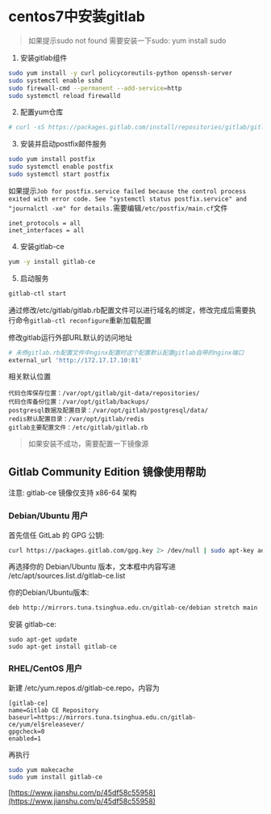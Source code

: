 # centos7中安装gitlab

> 如果提示sudo not found 需要安装一下sudo: yum install sudo
1. 安装gitlab组件
```bash
sudo yum install -y curl policycoreutils-python openssh-server
sudo systemctl enable sshd
sudo firewall-cmd --permanent --add-service=http
sudo systemctl reload firewalld
```
2. 配置yum仓库
```bash
# curl -sS https://packages.gitlab.com/install/repositories/gitlab/gitlab-ce/script.rpm.sh | sudo bash
```
3. 安装并启动postfix邮件服务
```bash
sudo yum install postfix
sudo systemctl enable postfix
sudo systemctl start postfix
```

如果提示``Job for postfix.service failed because the control process exited with error code. See "systemctl status postfix.service" and "journalctl -xe" for details.``需要编辑``/etc/postfix/main.cf``文件
```
inet_protocols = all
inet_interfaces = all
```
4. 安装gitlab-ce
```bash
yum -y install gitlab-ce
```
5. 启动服务
```bash
gitlab-ctl start
```
通过修改/etc/gitlab/gitlab.rb配置文件可以进行域名的绑定，修改完成后需要执行命令``gitlab-ctl reconfigure``重新加载配置

修改gitlab运行外部URL默认的访问地址
```bash
# 未修gitlab.rb配置文件中nginx配置时这个配置默认配置gitlab自带的nginx端口
external_url 'http://172.17.17.10:81'  
```
相关默认位置
```
代码仓库保存位置：/var/opt/gitlab/git-data/repositories/
代码仓库备份位置：/var/opt/gitlab/backups/
postgresql数据及配置目录：/var/opt/gitlab/postgresql/data/
redis默认配置目录：/var/opt/gitlab/redis
gitlab主要配置文件：/etc/gitlab/gitlab.rb
```


> 如果安装不成功，需要配置一下镜像源
## Gitlab Community Edition 镜像使用帮助
注意: gitlab-ce 镜像仅支持 x86-64 架构

### Debian/Ubuntu 用户
首先信任 GitLab 的 GPG 公钥:
```bash
curl https://packages.gitlab.com/gpg.key 2> /dev/null | sudo apt-key add - &>/dev/null
```
再选择你的 Debian/Ubuntu 版本，文本框中内容写进 /etc/apt/sources.list.d/gitlab-ce.list

你的Debian/Ubuntu版本: 
```bash
deb http://mirrors.tuna.tsinghua.edu.cn/gitlab-ce/debian stretch main
```
安装 gitlab-ce:
```
sudo apt-get update
sudo apt-get install gitlab-ce
```
### RHEL/CentOS 用户
新建 /etc/yum.repos.d/gitlab-ce.repo，内容为
```vi
[gitlab-ce]
name=Gitlab CE Repository
baseurl=https://mirrors.tuna.tsinghua.edu.cn/gitlab-ce/yum/el$releasever/
gpgcheck=0
enabled=1
```
再执行
```bash
sudo yum makecache
sudo yum install gitlab-ce
```

[https://www.jianshu.com/p/45df58c55958](https://www.jianshu.com/p/45df58c55958)